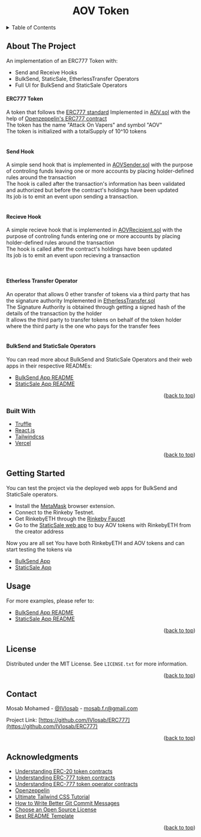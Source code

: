 <div id="top"></div>

<!-- PROJECT LOGO -->
<br />
<div align="center">
  <h1 align="center">AOV Token</h1>
</div>



<!-- TABLE OF CONTENTS -->
<details>
  <summary>Table of Contents</summary>
  <ol>
    <li>
      <a href="#about-the-project">About The Project</a>
      <ul>
        <li><a href="#erc777-token">ERC77 Token</a></li>
        <li><a href="#send-hook">Send Hook</a></li>
        <li><a href="#recieve-hook">Recieve Hook</a></li>
        <li><a href="#etherless-transfer-operator">Etherless Transfer Operator</a></li>
        <li><a href="#bulksend-and-staticsale-operators">BulkSend and StaticSale Operators</a></li>
        <li><a href="#built-with">Built With</a></li>
      </ul>
    </li>
    <li><a href="#getting-started">Getting Started</a></li>
    <li><a href="#usage">Usage</a></li>
    <li><a href="#license">License</a></li>
    <li><a href="#contact">Contact</a></li>
    <li><a href="#acknowledgments">Acknowledgments</a></li>
  </ol>
</details>



<!-- ABOUT THE PROJECT -->
## About The Project

An implementation of an ERC777 Token with:
* Send and Receive Hooks
* BulkSend, StaticSale, EtherlessTransfer Operators
* Full UI for BulkSend and StaticSale Operators

#### ERC777 Token

A token that follows the [ERC777 standard](https://eips.ethereum.org/EIPS/eip-777) Implemented in [AOV.sol](https://github.com/IVIosab/ERC777/blob/main/contracts/AOV.sol) with the help of [Openzeppelin's ERC777 contract](https://docs.openzeppelin.com/contracts/4.x/api/token/erc777#ERC777) <br/>
The token has the name "Attack On Vapers" and symbol "AOV" <br/>
The token is initialized with a totalSupply of 10^10 tokens<br/>
<br/>

#### Send Hook

A simple send hook that is implemented in [AOVSender.sol](https://github.com/IVIosab/ERC777/blob/main/contracts/AOVSender.sol) with the purpose of controling funds leaving one or more accounts by placing holder-defined rules around the transaction<br/> 
The hook is called after the transaction's information has been validated and authorized but before the contract's holdings have been updated<br/>
Its job is to emit an event upon sending a transaction.<br/>
<br/>

#### Recieve Hook
A simple recieve hook that is implemented in [AOVRecipient.sol](https://github.com/IVIosab/ERC777/blob/main/contracts/AOVRecipient.sol) with the purpose of controling funds entering one or more accounts by placing holder-defined rules around the transaction<br/>
The hook is called after the contract's holdings have been updated<br/>
Its job is to emit an event upon recieving a transaction<br/>

<br/>

#### Etherless Transfer Operator

An operator that allows 0 ether transfer of tokens via a third party that has the signature authority Implemented in [EtherlessTransfer.sol](https://github.com/IVIosab/ERC777/blob/main/contracts/EtherlessTransfer.sol) <br/>
The Signature Authority is obtained through getting a signed hash of the details of the transaction by the holder<br/>
It allows the third party to transfer tokens on behalf of the token holder where the third party is the one who pays for the transfer fees<br/>
<br/>

#### BulkSend and StaticSale Operators

You can read more about BulkSend and StaticSale Operators and their web apps in their respective READMEs:
* [BulkSend App README](https://github.com/IVIosab/ERC777/blob/main/client/bulksender/README.md)
* [StaticSale App README](https://github.com/IVIosab/ERC777/blob/main/client/staticsale/README.md)


<p align="right">(<a href="#top">back to top</a>)</p>



### Built With

* [Truffle](https://trufflesuite.com/)
* [React.js](https://reactjs.org/)
* [Tailwindcss](https://tailwindcss.com/)
* [Vercel](https://vercel.com/)

<p align="right">(<a href="#top">back to top</a>)</p>


<!-- GETTING STARTED -->
## Getting Started
You can test the project via the deployed web apps for BulkSend and StaticSale operators.

* Install the [MetaMask](https://chrome.google.com/webstore/detail/metamask/nkbihfbeogaeaoehlefnkodbefgpgknn?hl=en) browser extension.
* Connect to the Rinkeby Testnet.
* Get RinkebyETH through the [Rinkeby Faucet](https://rinkebyfaucet.com/)
* Go to the [StaticSale web app](https://static-sale.vercel.app/) to buy AOV tokens with RinkebyETH from the creator address


Now you are all set
You have both RinkebyETH and AOV tokens and can start testing the tokens via 
* [BulkSend App](https://bulk-sender.vercel.app/)
* [StaticSale App](https://static-sale.vercel.app/)

<!-- USAGE EXAMPLES -->
## Usage

For more examples, please refer to:
* [BulkSend App README](https://github.com/IVIosab/ERC777/blob/main/client/bulksender/README.md)
* [StaticSale App README](https://github.com/IVIosab/ERC777/blob/main/client/staticsale/README.md)

<p align="right">(<a href="#top">back to top</a>)</p>



<!-- LICENSE -->
## License

Distributed under the MIT License. See `LICENSE.txt` for more information.

<p align="right">(<a href="#top">back to top</a>)</p>



<!-- CONTACT -->
## Contact

Mosab Mohamed - [@IVIosab](https://t.me/IVIosab) - mosab.f.r@gmail.com

Project Link: [https://github.com/IVIosab/ERC777](https://github.com/IVIosab/ERC777)

<p align="right">(<a href="#top">back to top</a>)</p>



<!-- ACKNOWLEDGMENTS -->
## Acknowledgments

* [Understanding ERC-20 token contracts](https://www.wealdtech.com/articles/understanding-erc20-token-contracts/)
* [Understanding ERC-777 token contracts](https://www.wealdtech.com/articles/understanding-erc777-token-contracts/)
* [Understanding ERC-777 token operator contracts](https://www.wealdtech.com/articles/understanding-erc777-token-operator-contracts/)
* [Openzeppelin](https://docs.openzeppelin.com/contracts/4.x/)
* [Ultimate Tailwind CSS Tutorial](https://www.youtube.com/watch?v=pfaSUYaSgRo&ab_channel=Fireship)
* [How to Write Better Git Commit Messages](https://www.freecodecamp.org/news/how-to-write-better-git-commit-messages/)
* [Choose an Open Source License](https://choosealicense.com)
* [Best README Template](https://github.com/othneildrew/Best-README-Template/blob/master/README.md)

<p align="right">(<a href="#top">back to top</a>)</p>
